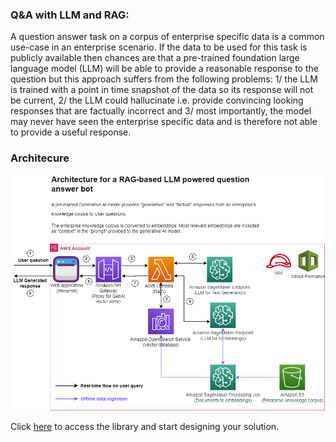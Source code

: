 ### Q&A with LLM and RAG:

A question answer task on a corpus of enterprise specific data is a common use-case in an enterprise scenario. If the data to be used for this task is publicly available then chances are that a pre-trained foundation large language model (LLM) will be able to provide a reasonable response to the question but this approach suffers from the following problems: 1/ the LLM is trained with a point in time snapshot of the data so its response will not be current, 2/ the LLM could hallucinate i.e. provide convincing looking responses that are factually incorrect and 3/ most importantly, the model may never have seen the enterprise specific data and is therefore not able to provide a useful response.

### Architecure

![Q&A with LLM and RAG](../../resources/images/qa_with_llm_and_rag.png)


Click [here](https://github.com/aws-samples/llm-apps-workshop/tree/main/blogs/rag) to access the library and start designing your solution.